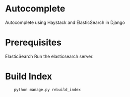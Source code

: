 # Autocomplete
Autocomplete using Haystack and ElasticSearch in Django 

# Prerequisites

ElasticSearch 
        Run the elasticsearch server.


# Build Index
        python manage.py rebuild_index
